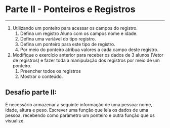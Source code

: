 # Parte II - Ponteiros e Registros
***
1. Utilizando um ponteiro para acessar os campos do registro.
   1. Defina um registro Aluno com os campos nome e idade.
   1. Defina uma variável do tipo registro.
   1. Defina um ponteiro para este tipo de registro.
   1. Por meio do ponteiro atribua valores a cada campo deste registro.
2. Modifique o exercício anterior para receber os dados de 3 alunos (Vetor de registros)
e fazer toda a manipulação dos registros por meio de um ponteiro.
   1. Preencher todos os registros
   1. Mostrar o conteúdo.

## Desafio parte II:
É necessário armazenar a seguinte informação de uma pessoa: nome, idade, altura
e peso. Escrever uma função que leia os dados de uma pessoa, recebendo como
parâmetro um ponteiro e outra função que os visualize.